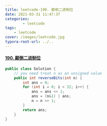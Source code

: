 ```yaml
---
title: leetcode-190. 颠倒二进制位
date: 2021-03-31 11:47:37
categories: 
		- leetcode
tags: 
	- leetcode
cover: /images/leetcode.jpg
typora-root-url: ../..
---
```


#### [190. 颠倒二进制位](https://leetcode-cn.com/problems/reverse-bits/)

```java
public class Solution {
    // you need treat n as an unsigned value
    public int reverseBits(int n) {
        int ans = 0;
        for (int i = 0; i < 32; i++) {
            ans = ans << 1;
            ans = (n&1) | ans;
            n = n >> 1;
        }
        return ans;
    }
}
```

